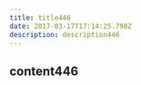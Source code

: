 ```yaml
---
title: title446
date: 2017-03-17T17:14:25.798Z
description: description446
---
```


## content446
  
